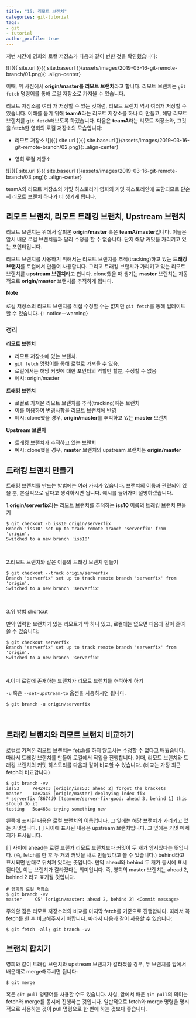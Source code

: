 ```yaml
---
title: "15: 리모트 브랜치"
categories: git-tutorial
tags:
- git
- tutorial
author_profile: true
---
```


저번 시간에 영희의 로컬 저장소가 다음과 같이 변한 것을 확인했습니다:

![]({{ site.url }}{{ site.baseurl }}/assets/images/2019-03-16-git-remote-branch/01.png){: .align-center}

이때, 위 사진에서 **origin/master를 리모트 브랜치**라고 합니다. 리모트 브랜치는 `git fetch` 명령어를 통해 로컬 저장소로 가져올 수 있습니다.

리모트 저장소를 여러 개 저장할 수 있는 것처럼, 리모트 브랜치 역시 여러개 저장할 수 있습니다. 이해를 돕기 위해 **teamA**라는 리모트 저장소를 하나 더 만들고, 해당 리모트 브랜치를 `git fetch`해보도록 하겠습니다. 다음은 **teamA**라는 리모트 저장소와, 그것을 fetch한 영희의 로컬 저장소의 모습입니다:

- 리모트 저장소
![]({{ site.url }}{{ site.baseurl }}/assets/images/2019-03-16-git-remote-branch/02.png){: .align-center}

- 영희 로컬 저장소

![]({{ site.url }}{{ site.baseurl }}/assets/images/2019-03-16-git-remote-branch/03.png){: .align-center}

teamA의 리모트 저장소의 커밋 히스토리가 영희의 커밋 히스토리안에 포함되므로 단순히 리모트 브랜치 하나가 더 생기게 됩니다.


## 리모트 브랜치, 리모트 트래킹 브랜치, Upstream 브랜치

리모트 브랜치는 위에서 살펴본 **origin/master** 혹은 **teamA/master**입니다. 이들은 앞서 배운 로컬 브랜치들과 달리 수정을 할 수 없습니다. 단지 해당 커밋을 가리키고 있는 포인터입니다.

리모트 브랜치를 사용하기 위해서는 리모트 브랜치를 추적(tracking)하고 있는 **트래킹 브랜치**를 로컬에서 만들어 사용합니다. 그리고 트래킹 브랜치가 가리키고 있는 리모트 브랜치를 **upstream 브랜치**라고 합니다. clone했을 때 생기는 **master** 브랜치는 자동적으로 **origin/master** 브랜치를 추적하게 됩니다. 

**Note**<br><br>로컬 저장소의 리모트 브랜치를 직접 수정할 수는 없지만 `git fetch`를 통해 업데이트 할 수 있습니다.
{: .notice--warning}

### 정리

**리모트 브랜치**
- 리모트 저장소에 있는 브랜치. 
- `git fetch` 명령어를 통해 로컬로 가져올 수 있음.
- 로컬에서는 해당 커밋에 대한 포인터의 역할만 할뿐, 수정할 수 없음
- 예시: origin/master

**트래킹 브랜치**
- 로컬로 가져온 리모트 브랜치를 추적(tracking)하는 브랜치
- 이를 이용하여 변경사항을 리모트 브랜치에 반영
- 예시: clone했을 경우, **origin/master**를 추적하고 있는 **master** 브랜치 

**Upstream 브랜치**
- 트래킹 브랜치가 추적하고 있는 브랜치
- 예시: clone했을 경우, **master** 브랜치의 upstream 브랜치는 **origin/master**

## 트래킹 브랜치 만들기

트래킹 브랜치를 만드는 방법에는 여러 가지가 있습니다. 브랜치의 이름과 관련되어 있을 뿐, 본질적으로 같다고 생각하시면 됩니다. 예시를 들어가며 설명하겠습니다.

1.**origin/serverfix**라는 리모트 브랜치를 추적하는 **iss10** 이름의 트래킹 브랜치 만들기

```
$ git checkout -b iss10 origin/serverfix
Branch 'iss10' set up to track remote branch 'serverfix' from 'origin'.
Switched to a new branch 'iss10'
```
<br>

2.리모트 브랜치와 같은 이름의 트래킹 브랜치 만들기

```
$ git checkout --track origin/serverfix
Branch 'serverfix' set up to track remote branch 'serverfix' from 'origin'.
Switched to a new branch 'serverfix'
```
<br>

3.위 방법 shortcut

만약 입력한 브랜치가 있는 리모트가 딱 하나 있고, 로컬에는 없으면 다음과 같이 줄여 쓸 수 있습니다:

```
$ git checkout serverfix
Branch 'serverfix' set up to track remote branch 'serverfix' from 'origin'.
Switched to a new branch 'serverfix'
```
<br>

4.이미 로컬에 존재하는 브랜치가 리모트 브랜치를 추적하게 하기

`-u` 혹은 `--set-upstream-to` 옵션을 사용하시면 됩니다.

```
$ git branch -u origin/serverfix
```
<br>

## 트래킹 브랜치와 리모트 브랜치 비교하기

로컬로 가져온 리모트 브랜치는 fetch를 하지 않고서는 수정할 수 없다고 배웠습니다. 따라서 트래킹 브랜치를 만들어 로컬에서 작업을 진행합니다. 이때, 리모트 브랜치와 트래킹 브랜치의 커밋 히스토리를 다음과 같이 비교할 수 있습니다. (비교는 가장 최근 fetch와 비교합니다)

```
$ git branch -vv
iss53     7e424c3 [origin/iss53: ahead 2] forgot the brackets
master    1ae2a45 [origin/master] deploying index fix
* serverfix f8674d9 [teamone/server-fix-good: ahead 3, behind 1] this should do it
testing   5ea463a trying something new
```

왼쪽에 표시된 내용은 로컬 브랜치의 이름입니다. 그 옆에는 해당 브랜치가 가리키고 있는 커밋입니다. [ ] 사이에 표시된 내용은 upstream 브랜치입니다. 그 옆에는 커밋 메세지가 표시됩니다.

[ ] 사이에 ahead는 로컬 브랜가 리모트 브랜치보다 커밋이 두 개가 앞서있다는 뜻입니다. (즉, fetch를 한 후 두 개의 커밋을 새로 만들었다고 볼 수 있습니다.) behind라고 표시되면 반대로 뒤쳐져 있다는 뜻입니다. 만약 ahead와 behind 두 개가 동시에 표시된다면, 이는 브랜치가 갈라졌다는 의미입니다. 즉, 영희의 master 브랜치는 ahead 2, behind 2 라고 표기될 것입니다.

```
# 영희의 로컬 저장소
$ git branch -vv
master     C5' [origin/master: ahead 2, behind 2] <Commit message>
```

주의할 점은 리모트 저장소와의 비교를 마지막 fetch를 기준으로 진행합니다. 따라서 꼭 fetch를 한 후 비교해주시기 바랍니다. 따라서 다음과 같이 사용할 수 있습니다:

```
$ git fetch -all; git branch -vv
```

## 브랜치 합치기

영희와 같이 트래킹 브랜치와 upstream 브랜치가 갈라졌을 경우, 두 브랜치를 앞에서 배운대로 merge해주시면 됩니다:

```
$ git merge
```

혹은 `git pull` 명령어를 사용할 수도 있습니다. 사실, 앞에서 배운 `git pull`의 의미는 fetch와 merge를 동시에 진행하는 것입니다. 일반적으로 fetch와 merge 명령을 명시적으로 사용하는 것이 pull 명령으로 한 번에 하는 것보다 좋습니다.
